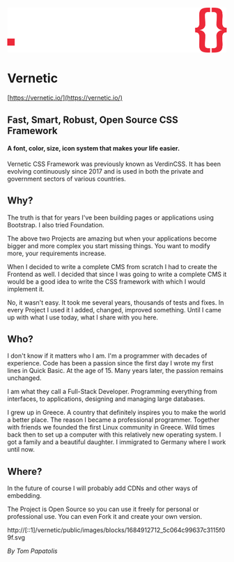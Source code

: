 ![Vernetic Logo](logo.svg)

# Vernetic

[https://vernetic.io/](https://vernetic.io/)

## Fast, Smart, Robust, Open Source CSS Framework

#### A font, color, size, icon system that makes your life easier.

Vernetic CSS Framework was previously known as VerdinCSS. It has been evolving continuously since 2017 and is used in both the private and government sectors of various countries.

## Why?

The truth is that for years I've been building pages or applications using Bootstrap. I also tried Foundation.

The above two Projects are amazing but when your applications become bigger and more complex you start missing things. You want to modify more, your requirements increase.

When I decided to write a complete CMS from scratch I had to create the Frontend as well. I decided that since I was going to write a complete CMS it would be a good idea to write the CSS framework with which I would implement it.

No, it wasn't easy. It took me several years, thousands of tests and fixes. In every Project I used it I added, changed, improved something. Until I came up with what I use today, what I share with you here.

## Who?

I don't know if it matters who I am. I'm a programmer with decades of experience. Code has been a passion since the first day I wrote my first lines in Quick Basic. At the age of 15. Many years later, the passion remains unchanged.

I am what they call a Full-Stack Developer. Programming everything from interfaces, to applications, designing and managing large databases.

I grew up in Greece. A country that definitely inspires you to make the world a better place. The reason I became a professional programmer. Together with friends we founded the first Linux community in Greece. Wild times back then to set up a computer with this relatively new operating system. I got a family and a beautiful daughter. I immigrated to Germany where I work until now.

## Where?

In the future of course I will probably add CDNs and other ways of embedding.

The Project is Open Source so you can use it freely for personal or professional use. You can even Fork it and create your own version.

http://[::1]/vernetic/public/images/blocks/1684912712_5c064c99637c3115f09f.svg

*By Tom Papatolis*
